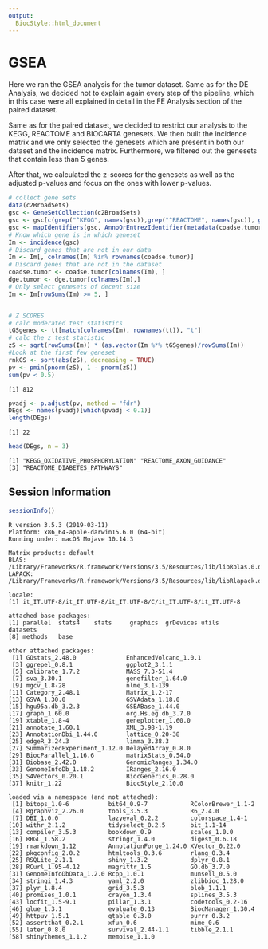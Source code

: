 ```yaml
---
output:
  BiocStyle::html_document
---
```


<!---
Because we split the analysis pipeline in different independent files,
to speed up processing it, here in the setup block we load libraries and
objects that were loaded or produced in the previously processed file,
and which are necessary in this file.
--->



# GSEA

Here we ran the GSEA analysis for the tumor dataset. Same as for the DE Analysis, we decided not to explain again every step of the pipeline, which in this case were all explained in detail in the FE Analysis section of the paired dataset.

Same as for the paired dataset, we decided to restrict our analysis to the KEGG, REACTOME and BIOCARTA genesets. We then built the incidence matrix and we only selected the genesets which are present in both our dataset and the incidence matrix.
Furthermore, we filtered out the genesets that contain less than 5 genes.

After that, we calculated the z-scores for the genesets as well as the adjusted p-values and focus on the ones with lower p-values.


```r
# collect gene sets
data(c2BroadSets)
gsc <- GeneSetCollection(c2BroadSets)
gsc <- gsc[c(grep("^KEGG", names(gsc)),grep("^REACTOME", names(gsc)), grep("^BIOCARTA", names(gsc)))]
gsc <- mapIdentifiers(gsc, AnnoOrEntrezIdentifier(metadata(coadse.tumor)$annotation))
# Know which gene is in which geneset
Im <- incidence(gsc)
# Discard genes that are not in our data
Im <- Im[, colnames(Im) %in% rownames(coadse.tumor)]
# Discard genes that are not in the dataset
coadse.tumor <- coadse.tumor[colnames(Im), ]
dge.tumor <- dge.tumor[colnames(Im),]
# Only select genesets of decent size
Im <- Im[rowSums(Im) >= 5, ]


# Z SCORES
# calc moderated test statistics
tGSgenes <- tt[match(colnames(Im), rownames(tt)), "t"]
# calc the z test statistic
zS <- sqrt(rowSums(Im)) * (as.vector(Im %*% tGSgenes)/rowSums(Im))
#Look at the first few geneset
rnkGS <- sort(abs(zS), decreasing = TRUE)
pv <- pmin(pnorm(zS), 1 - pnorm(zS))
sum(pv < 0.5)
```

```
[1] 812
```

```r
pvadj <- p.adjust(pv, method = "fdr")
DEgs <- names(pvadj)[which(pvadj < 0.1)]
length(DEgs)
```

```
[1] 22
```

```r
head(DEgs, n = 3)
```

```
[1] "KEGG_OXIDATIVE_PHOSPHORYLATION" "REACTOME_AXON_GUIDANCE"        
[3] "REACTOME_DIABETES_PATHWAYS"    
```



## Session Information

```r
sessionInfo()
```

```
R version 3.5.3 (2019-03-11)
Platform: x86_64-apple-darwin15.6.0 (64-bit)
Running under: macOS Mojave 10.14.3

Matrix products: default
BLAS: /Library/Frameworks/R.framework/Versions/3.5/Resources/lib/libRblas.0.dylib
LAPACK: /Library/Frameworks/R.framework/Versions/3.5/Resources/lib/libRlapack.dylib

locale:
[1] it_IT.UTF-8/it_IT.UTF-8/it_IT.UTF-8/C/it_IT.UTF-8/it_IT.UTF-8

attached base packages:
[1] parallel  stats4    stats     graphics  grDevices utils     datasets 
[8] methods   base     

other attached packages:
 [1] GOstats_2.48.0              EnhancedVolcano_1.0.1      
 [3] ggrepel_0.8.1               ggplot2_3.1.1              
 [5] calibrate_1.7.2             MASS_7.3-51.4              
 [7] sva_3.30.1                  genefilter_1.64.0          
 [9] mgcv_1.8-28                 nlme_3.1-139               
[11] Category_2.48.1             Matrix_1.2-17              
[13] GSVA_1.30.0                 GSVAdata_1.18.0            
[15] hgu95a.db_3.2.3             GSEABase_1.44.0            
[17] graph_1.60.0                org.Hs.eg.db_3.7.0         
[19] xtable_1.8-4                geneplotter_1.60.0         
[21] annotate_1.60.1             XML_3.98-1.19              
[23] AnnotationDbi_1.44.0        lattice_0.20-38            
[25] edgeR_3.24.3                limma_3.38.3               
[27] SummarizedExperiment_1.12.0 DelayedArray_0.8.0         
[29] BiocParallel_1.16.6         matrixStats_0.54.0         
[31] Biobase_2.42.0              GenomicRanges_1.34.0       
[33] GenomeInfoDb_1.18.2         IRanges_2.16.0             
[35] S4Vectors_0.20.1            BiocGenerics_0.28.0        
[37] knitr_1.22                  BiocStyle_2.10.0           

loaded via a namespace (and not attached):
 [1] bitops_1.0-6           bit64_0.9-7            RColorBrewer_1.1-2    
 [4] Rgraphviz_2.26.0       tools_3.5.3            R6_2.4.0              
 [7] DBI_1.0.0              lazyeval_0.2.2         colorspace_1.4-1      
[10] withr_2.1.2            tidyselect_0.2.5       bit_1.1-14            
[13] compiler_3.5.3         bookdown_0.9           scales_1.0.0          
[16] RBGL_1.58.2            stringr_1.4.0          digest_0.6.18         
[19] rmarkdown_1.12         AnnotationForge_1.24.0 XVector_0.22.0        
[22] pkgconfig_2.0.2        htmltools_0.3.6        rlang_0.3.4           
[25] RSQLite_2.1.1          shiny_1.3.2            dplyr_0.8.1           
[28] RCurl_1.95-4.12        magrittr_1.5           GO.db_3.7.0           
[31] GenomeInfoDbData_1.2.0 Rcpp_1.0.1             munsell_0.5.0         
[34] stringi_1.4.3          yaml_2.2.0             zlibbioc_1.28.0       
[37] plyr_1.8.4             grid_3.5.3             blob_1.1.1            
[40] promises_1.0.1         crayon_1.3.4           splines_3.5.3         
[43] locfit_1.5-9.1         pillar_1.3.1           codetools_0.2-16      
[46] glue_1.3.1             evaluate_0.13          BiocManager_1.30.4    
[49] httpuv_1.5.1           gtable_0.3.0           purrr_0.3.2           
[52] assertthat_0.2.1       xfun_0.6               mime_0.6              
[55] later_0.8.0            survival_2.44-1.1      tibble_2.1.1          
[58] shinythemes_1.1.2      memoise_1.1.0         
```
